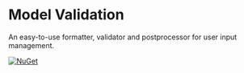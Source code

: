 # Model Validation

An easy-to-use formatter, validator and postprocessor for user input management.

[![NuGet](https://img.shields.io/nuget/dt/Unosquare.ModelValidation)](https://www.nuget.org/packages/Unosquare.ModelValidation)

